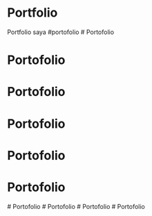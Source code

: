 # Portfolio
Portfolio saya
# p o r t o f o l i o  
 # Portofolio
# Portofolio
# Portofolio
# Portofolio
# Portofolio
# Portofolio
#   P o r t o f o l i o  
 # Portofolio
#   P o r t o f o l i o  
 #   P o r t o f o l i o  
 